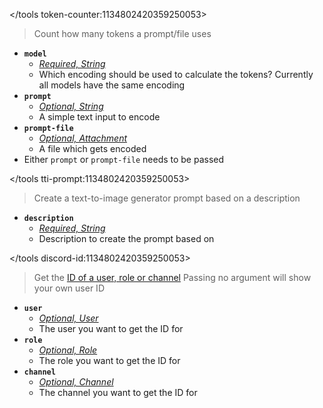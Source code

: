 </tools token-counter:1134802420359250053>
> Count how many tokens a prompt/file uses
- __**`model`**__
  - *[Required, String](<https://discord.com/channels/1100933695986208849/1139918131737923614/1149278889156296724>)*
  - Which encoding should be used to calculate the tokens? Currently all models have the same encoding
- __**`prompt`**__
  - *[Optional, String](<https://discord.com/channels/1100933695986208849/1139918131737923614/1149278889156296724>)*
  - A simple text input to encode
- __**`prompt-file`**__
  - *[Optional, Attachment](<https://discord.com/channels/1100933695986208849/1139918131737923614/1149278889156296724>)*
  - A file which gets encoded
- Either `prompt` or `prompt-file` needs to be passed

</tools tti-prompt:1134802420359250053>
> Create a text-to-image generator prompt based on a description
- __**`description`**__
  - *[Required, String](<https://discord.com/channels/1100933695986208849/1139918131737923614/1149278889156296724>)*
  - Description to create the prompt based on

</tools discord-id:1134802420359250053>
> Get the [ID of a user, role or channel](<https://discord.com/channels/1100933695986208849/1149283993548759090>)
> Passing no argument will show your own user ID
- __**`user`**__
  - *[Optional, User](<https://discord.com/channels/1100933695986208849/1139918131737923614/1149278889156296724>)*
  - The user you want to get the ID for
- __**`role`**__
  - *[Optional, Role](<https://discord.com/channels/1100933695986208849/1139918131737923614/1149278889156296724>)*
  - The role you want to get the ID for
- __**`channel`**__
  - *[Optional, Channel](<https://discord.com/channels/1100933695986208849/1139918131737923614/1149278889156296724>)*
  - The channel you want to get the ID for